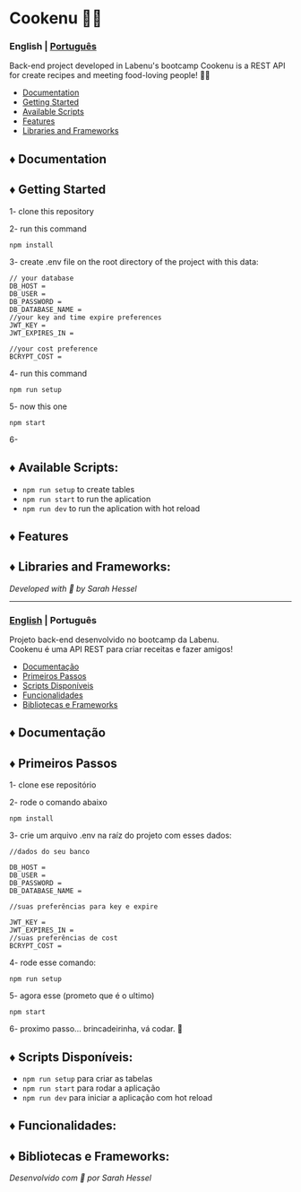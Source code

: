 # Cookenu :cook:	


### English | [Português](#pt-readme)
Back-end project developed in Labenu's bootcamp
Cookenu is a REST API for create recipes and meeting food-loving people! :woman_cook:	

<a name="en-menu"></a>
- [Documentation](#documentacao)
- [Getting Started](#steps)
- [Available Scripts](#en-scripts)
- [Features](#features)
- [Libraries and Frameworks](#libs)


<a id="documentation"></a>
## ♦ Documentation


<a id="steps"></a>
## ♦ Getting Started
1- clone this repository

2- run this command
```
npm install
```
3- create .env file on the root directory of the project with this data:
```
// your database
DB_HOST = 
DB_USER =
DB_PASSWORD = 
DB_DATABASE_NAME = 
//your key and time expire preferences
JWT_KEY =
JWT_EXPIRES_IN = 

//your cost preference
BCRYPT_COST = 
```
4- run this command

```
npm run setup
```
5- now this one
```
npm start
```
6- 
<a id="en-scripts"></a>
## ♦ Available Scripts:
* `npm run setup` to create tables
* `npm run start` to run the aplication
* `npm run dev` to run the aplication with hot reload

<a id="features"></a>
## ♦ Features


<a id="libs"></a>
## ♦ Libraries and Frameworks:


*Developed with 🧡 by Sarah Hessel*

-------
<a id="pt-readme"></a>
### [English](#en-readme) | Português
Projeto back-end desenvolvido no bootcamp da Labenu. \
Cookenu é uma API REST para criar receitas e fazer amigos! 

<a name="pt-menu"></a>
- [Documentação](#documentacao)
- [Primeiros Passos](#passos)
- [Scripts Disponíveis](#pt-scripts)
- [Funcionalidades](#funcionalidades)
- [Bibliotecas e Frameworks](#bibliotecas)


<a id="documentacao"></a>
## ♦ Documentação

<a id="passos"></a>
## ♦ Primeiros Passos
1- clone ese repositório

2- rode o comando abaixo
```
npm install
```
3- crie um arquivo .env na raíz do projeto com esses dados:
```
//dados do seu banco

DB_HOST =
DB_USER =
DB_PASSWORD = 
DB_DATABASE_NAME = 

//suas preferências para key e expire

JWT_KEY =
JWT_EXPIRES_IN = 
//suas preferências de cost
BCRYPT_COST = 
```
4- rode esse comando:

```
npm run setup
```
5- agora esse (prometo que é o ultimo)
```
npm start
```
6- proximo passo... brincadeirinha, vá codar. :unicorn:	

<a id="pt-scripts"></a>
## ♦ Scripts Disponíveis:
* `npm run setup` para criar as tabelas
* `npm run start` para rodar a aplicação
* `npm run dev` para iniciar a aplicação com hot reload

<a id="funcionalidades"></a>
## ♦ Funcionalidades:


<a id="bibliotecas"></a>
## ♦ Bibliotecas e Frameworks:


*Desenvolvido com 🧡 por Sarah Hessel*
